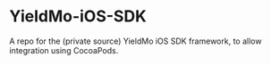 YieldMo-iOS-SDK
===============

A repo for the (private source) YieldMo iOS SDK framework, to allow integration using CocoaPods.
